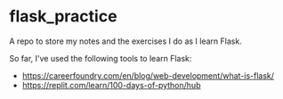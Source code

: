 # flask_practice
A repo to store my notes and the exercises I do as I learn Flask.

So far, I've used the following tools to learn Flask:

- https://careerfoundry.com/en/blog/web-development/what-is-flask/
- https://replit.com/learn/100-days-of-python/hub
